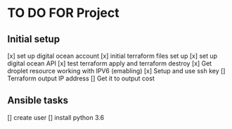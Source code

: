 # TO DO FOR Project
## Initial setup
[x] set up digital ocean account
[x] initial terraform files set up
[x] set up digital ocean API
[x] test terraform apply and terraform destroy
[x] Get droplet resource working with IPV6 (emabling)
[x] Setup and use ssh key
[] Terraform output IP address
[] Get it to output cost

## Ansible tasks
[] create user
[] install python 3.6
